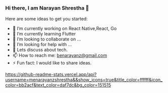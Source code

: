 ### Hi there, I am Narayan Shrestha 👋

Here are some ideas to get you started:

- 🔭 I’m currently working on React Native,React, Go
- 🌱 I’m currently learning Flutter
- 👯 I’m looking to collaborate on ...
- 🤔 I’m looking for help with ...
- 💬 Lets discuss about tech.
- 📫 How to reach me: benarayanz@gmail.com
- ⚡ Fun fact: I would like to share ideas.


https://github-readme-stats.vercel.app/api?username=menarayanzshrestha&&show_icons=true&title_color=ffffff&icon_color=bb2acf&text_color=daf7dc&bg_color=151515
